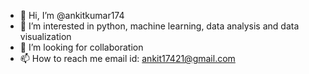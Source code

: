 - 👋 Hi, I’m @ankitkumar174
- 👀 I’m interested in python, machine learning, data analysis and data visualization
- 💞️ I’m looking for collaboration
- 📫 How to reach me email id: ankit17421@gmail.com

<!---
ankitkumar174/ankitkumar174 is a ✨ special ✨ repository because its `README.md` (this file) appears on your GitHub profile.
You can click the Preview link to take a look at your changes.
--->
